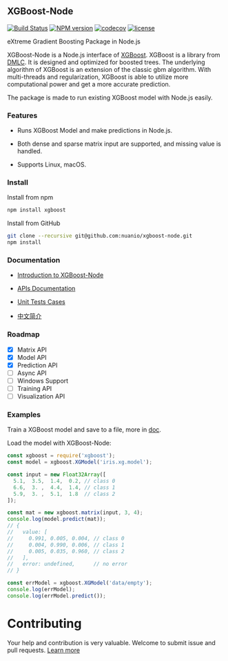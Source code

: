 ## XGBoost-Node

[![Build Status](https://travis-ci.org/nuanio/xgboost-node.svg?branch=update-readme)](https://travis-ci.org/nuanio/xgboost-node) [![NPM version](https://img.shields.io/npm/v/xgboost.svg)](https://www.npmjs.com/package/xgboost) [![codecov](https://codecov.io/gh/nuanio/xgboost-node/branch/master/graph/badge.svg)](https://codecov.io/gh/nuanio/xgboost-node) [![license](http://dmlc.github.io/img/apache2.svg)](./LICENSE)

eXtreme Gradient Boosting Package in Node.js

XGBoost-Node is a Node.js interface of [XGBoost](https://github.com/dmlc/xgboost). XGBoost is a library from [DMLC](http://dmlc.ml/). It is designed and optimized for boosted trees. The underlying algorithm of XGBoost is an extension of the classic gbm algorithm. With multi-threads and regularization, XGBoost is able to utilize more computational power and get a more accurate prediction.

The package is made to run existing XGBoost model with Node.js easily.

### Features

+ Runs XGBoost Model and make predictions in Node.js.

+ Both dense and sparse matrix input are supported, and missing value is handled.

+ Supports Linux, macOS.

### Install

Install from npm

```bash
npm install xgboost
```

Install from GitHub

```bash
git clone --recursive git@github.com:nuanio/xgboost-node.git
npm install
```

### Documentation

+ [Introduction to XGBoost-Node](./doc/intro.md)

+ [APIs Documentation](./doc/api.md)

+ [Unit Tests Cases](./test/base.js)

+ [中文简介](./doc/intro_zh.md)

### Roadmap

+ [x] Matrix API
+ [x] Model API
+ [x] Prediction API
+ [ ] Async API
+ [ ] Windows Support
+ [ ] Training API
+ [ ] Visualization API

### Examples

Train a XGBoost model and save to a file, more in [doc](./doc/intro.md#user-content-usage).

Load the model with XGBoost-Node:

```javascript
const xgboost = require('xgboost');
const model = xgboost.XGModel('iris.xg.model');

const input = new Float32Array([
  5.1,  3.5,  1.4,  0.2, // class 0
  6.6,  3. ,  4.4,  1.4, // class 1
  5.9,  3. ,  5.1,  1.8  // class 2
]);

const mat = new xgboost.matrix(input, 3, 4);
console.log(model.predict(mat));
// {
//   value: [
//     0.991, 0.005, 0.004, // class 0
//     0.004, 0.990, 0.006, // class 1
//     0.005, 0.035, 0.960, // class 2
//   ],
//   error: undefined,      // no error
// }

const errModel = xgboost.XGModel('data/empty');
console.log(errModel);
console.log(errModel.predict());
```

# Contributing

Your help and contribution is very valuable. Welcome to submit issue and pull requests. [Learn more](./.github/CONTRIBUTING.md)
